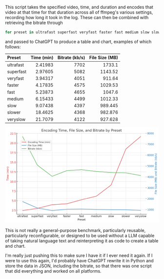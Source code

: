 This script takes the specified video, time, and duration and encodes that
video at that time for that duration across all of ffmpeg's various settings,
recording how long it took in the log. These can then be combined with
retrieving the bitrate through

```sh
for preset in ultrafast superfast veryfast faster fast medium slow slower veryslow; do echo "$preset:"; ffmpeg -i "output_${preset}.mp4" -hide_banner 2>&1 | grep "bitrate:"; done
```

and passed to ChatGPT to produce a table and chart, examples of which follows:

| Preset    |   Time (min) |   Bitrate (kb/s) |   File Size (MB) |
|:----------|-------------:|-----------------:|-----------------:|
| ultrafast |      2.41983 |             7702 |         1733.1   |
| superfast |      2.97605 |             5082 |         1143.52  |
| veryfast  |      3.94317 |             4051 |          911.64  |
| faster    |      4.17835 |             4575 |         1029.53  |
| fast      |      5.23873 |             4655 |         1047.6   |
| medium    |      6.15433 |             4499 |         1012.33  |
| slow      |      9.07438 |             4397 |          989.445 |
| slower    |     18.4625  |             4368 |          982.876 |
| veryslow  |     21.7079  |             4122 |          927.628 |

![Chart of bitrate vs time to encode vs file size](bitrate-comparison.png)

This is not really a general-purpose benchmark, particularly reusable,
particularly reconfigurable, or designed to be used without a LLM capable
of taking natural language text and reinterpreting it as code to create a
table and chart.

I'm really just pushing this to make sure I have it if I ever need it again.
If I were to use this again, I'd probably have ChatGPT rewrite it in Python and
store the data in JSON, including the bitrate, so that there was one script that
did everything and worked on all platforms.
